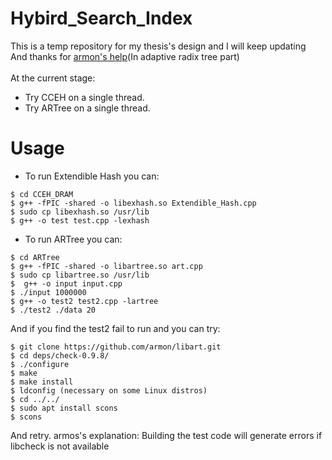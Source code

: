 # Hybird_Search_Index
This is a temp repository for my thesis's design and I will keep updating <br>
And thanks for [armon's help](https://github.com/armon/libart)(In adaptive radix tree part) <br>
<br>
At the current stage:<br>
- Try CCEH on a single thread.
- Try ARTree on a single thread.
# Usage
- To run Extendible Hash you can:
```
$ cd CCEH_DRAM
$ g++ -fPIC -shared -o libexhash.so Extendible_Hash.cpp
$ sudo cp libexhash.so /usr/lib
$ g++ -o test test.cpp -lexhash
```
- To run ARTree you can:
```
$ cd ARTree
$ g++ -fPIC -shared -o libartree.so art.cpp
$ sudo cp libartree.so /usr/lib
$  g++ -o input input.cpp
$ ./input 1000000
$ g++ -o test2 test2.cpp -lartree
$ ./test2 ./data 20
```
And if you find the test2 fail to run and you can try:
```
$ git clone https://github.com/armon/libart.git
$ cd deps/check-0.9.8/
$ ./configure
$ make
$ make install 
$ ldconfig (necessary on some Linux distros)
$ cd ../../
$ sudo apt install scons
$ scons
```
And retry.
armos's explanation: Building the test code will generate errors if libcheck is not available
